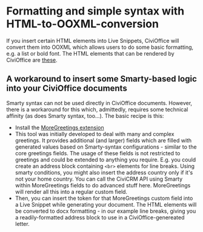 # Formatting and simple syntax with HTML-to-OOXML-conversion

If you insert certain HTML elements into Live Snippets, CiviOffice will convert them into OOXML which allows users to do some basic formatting, e.g. a list or bold font. The HTML elements that can be rendered by CiviOffice are [these](https://github.com/PHPOffice/PHPWord/blob/be0190cd5d8f95b4be08d5853b107aa4e352759a/src/PhpWord/Shared/Html.php#L166-L198).

## A workaround to insert some Smarty-based logic into your CiviOffice documents

Smarty syntax can not be used directly in CiviOffice documents. However, there is a workaround for this which, admittedly, requires some technical affinity (as does Smarty syntax, too...). The basic recipe is this:
- Install the [MoreGreetings extension](https://github.com/systopia/de.systopia.moregreetings)
- This tool was initially developed to deal with many and complex greetings. It provides additional (and larger) fields which are filled with generated values based on Smarty-syntax configurations - similar to the core greetings fields. The usage of these fields is not restricted to greetings and could be extended to anything you require. E.g. you could create an address block containing ```<br>``` elements for line breaks. Using smarty conditions, you might also insert the address country only if it's not your home country. You can call the CiviCRM API using Smarty within MoreGreetings fields to do advanced stuff here. MoreGreetings will render all this into a regular custom field.
- Then, you can insert the token for that MoreGreetings custom field into a Live Snippet while generating your document. The HTML elements will be converted to docx formatting - in our example line breaks, giving you a readily-formatted address block to use in a CiviOffice-genereated letter.  
